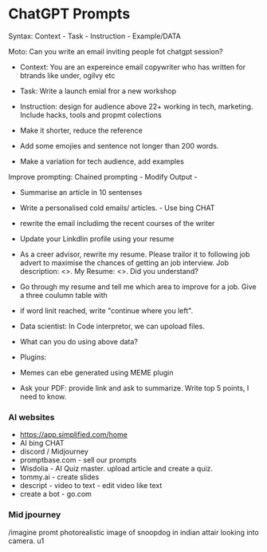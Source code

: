 
# ChatGPT Prompts

Syntax: Context - Task - Instruction - Example/DATA

Moto: Can you write an email inviting people fot chatgpt session?
- Context: You are an expereince email copywriter who has written for btrands like under, ogilvy etc
- Task: Write a launch emial fror a new workshop
- Instruction: design for audience above 22+ working in tech, marketing. Include hacks, tools and propmt colections


- Make it shorter, reduce the reference
- Add some emojies and sentence not longer than 200 words.
- Make a variation for tech audience, add examples

Improve prompting: Chained prompting - Modify Output - 
- Summarise an article in 10 sentenses
-  Write a personalised cold emails/ articles. - Use bing CHAT
-  rewrite the email includimg the recent courses of the writer
-  Update your Linkdlin profile using your resume
- As a creer advisor, rewrite my resume. Please trailor it to following job advert to maximise the chances of getting an job interview. Job description: <>. My Resume: <>. Did you understand?
- Go through my resume and tell me which area to improve for a job. Give a three coulumn table with 
- if word linit reached, write "continue where you left".


- Data scientist: In Code interpretor, we can upoload files.
- What can you do using above data?

- Plugins:
- Memes can ebe generated using MEME plugin
- Ask your PDF: provide link and ask to summarize. Write top 5 points, I need to know. 

### AI websites
- https://app.simplified.com/home
- AI bing CHAT
- discord / Midjourney
- promptbase.com - sell our prompts
- Wisdolia -  AI Quiz master. upload article and create a quiz.
- tommy.ai - create slides
- descript - video to text - edit video like text
- create a bot - go.com

### Mid jpourney
/imagine promt photorealistic image of snoopdog in indian attair looking into camera.
u1
